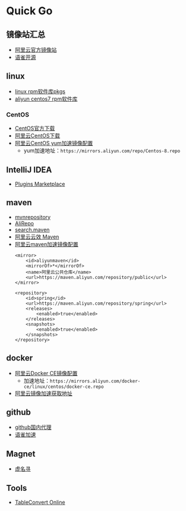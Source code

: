 # Quick Go

## 镜像站汇总

- [阿里云官方镜像站](https://developer.aliyun.com/mirror/)
- [语雀开源](https://www.yuque.com/fvxoda)

## linux

- [linux rpm软件库pkgs](https://pkgs.org/)
- [aliyun centos7 rpm软件库](https://mirrors.aliyun.com/centos/7/os/x86_64/Packages/)

### CentOS

- [CentOS官方下载](https://www.centos.org/download/)
- [阿里云CentOS下载](https://mirrors.aliyun.com/centos/)
- [阿里云CentOS yum加速镜像配置](https://developer.aliyun.com/mirror/centos)
    - yum加速地址：`https://mirrors.aliyun.com/repo/Centos-8.repo`

## IntelliJ IDEA

- [Plugins Marketplace](https://plugins.jetbrains.com/)

## maven

- [mvnrepository](https://mvnrepository.com/)
- [AliRepo](https://maven.aliyun.com/mvn/search)
- [search.maven](https://search.maven.org/)
- [阿里云云效 Maven](https://maven.aliyun.com/mvn/guide)
- [阿里云maven加速镜像配置](https://developer.aliyun.com/mirror/maven)
    ```shell
    <mirror>
        <id>aliyunmaven</id>
        <mirrorOf>*</mirrorOf>
        <name>阿里云公共仓库</name>
        <url>https://maven.aliyun.com/repository/public</url>
    </mirror>

    <repository>
        <id>spring</id>
        <url>https://maven.aliyun.com/repository/spring</url>
        <releases>
            <enabled>true</enabled>
        </releases>
        <snapshots>
            <enabled>true</enabled>
        </snapshots>
    </repository>
    ```

## docker

- [阿里云Docker CE镜像配置](https://developer.aliyun.com/mirror/docker-ce)
    - 加速地址：`https://mirrors.aliyun.com/docker-ce/linux/centos/docker-ce.repo`
- [阿里云镜像加速获取地址](https://cr.console.aliyun.com/cn-hangzhou/instances/mirrors)

## github

- [github国内代理](https://github.strcpy.cn/)
- [语雀加速](https://www.yuque.com/fvxoda)

## Magnet

- [虚名寻](https://www.xumingxun.com/bt-search)

## Tools

- [TableConvert Online](https://tableconvert.com/)

